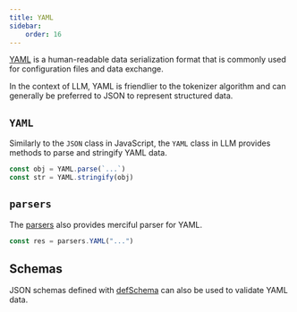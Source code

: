 ```yaml
---
title: YAML
sidebar:
    order: 16
---
```


[YAML](https://yaml.org/) is a human-readable data serialization format that is commonly used for configuration files and data exchange.

In the context of LLM, YAML is friendlier to the tokenizer algorithm and can generally be preferred to JSON to represent structured data.

## `YAML`

Similarly to the `JSON` class in JavaScript, the `YAML` class in LLM provides methods to parse and stringify YAML data.

```js
const obj = YAML.parse(`...`)
const str = YAML.stringify(obj)
```

## `parsers`

The [parsers](/genaiscript/reference/scripts/parsers) also provides merciful parser for YAML.

```js
const res = parsers.YAML("...")
```

## Schemas

JSON schemas defined with [defSchema](/reference/scripts/structured-data) can also be used to validate YAML data.
